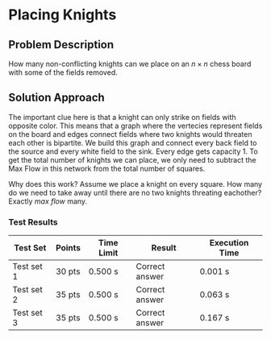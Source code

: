 # Placing Knights

## Problem Description

How many non-conflicting knights can we place on an $n \times n$ chess board with some of the fields removed.

## Solution Approach


The important clue here is that a knight can only strike on fields with opposite color. This means that a graph where the vertecies represent fields on the board and edges connect fields where two knights would threaten each other is bipartite. We build this graph and connect every back field to the source and every white field to the sink. Every edge gets capacity $1$. To get the total number of knights we can place, we only need to subtract the Max Flow in this network from the total number of squares.

Why does this work? Assume we place a knight on every square. How many do we need to take away until there are no two knights threating eachother? Exactly $max \ flow$ many. 


### Test Results

| Test Set    | Points | Time Limit | Result         | Execution Time |
|-------------|--------|------------|----------------|----------------|
| Test set 1  | 30 pts | 0.500 s   | Correct answer | 0.001 s       |
| Test set 2  | 35 pts | 0.500 s   | Correct answer | 0.063 s       |
| Test set 3  | 35 pts | 0.500 s   | Correct answer | 0.167 s       |